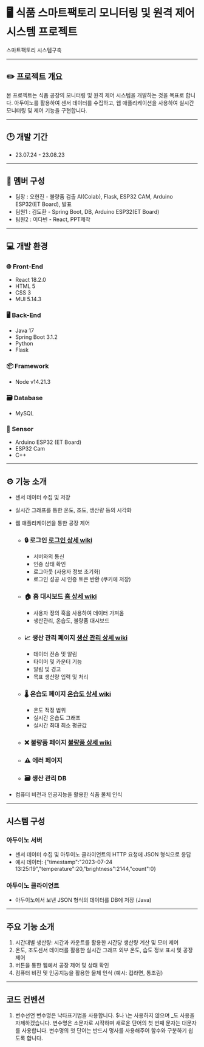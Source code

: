 # 🖥️ 식품 스마트팩토리 모니터링 및 원격 제어 시스템 프로젝트
스마트팩토리 시스템구축
        
---
## ✏️ 프로젝트 개요
본 프로젝트는 식품 공장의 모니터링 및 원격 제어 시스템을 개발하는 것을 목표로 합니다. 아두이노를 활용하여 센서 데이터를 수집하고, 웹 애플리케이션을 사용하여 실시간 모니터링 및 제어 기능을 구현합니다.

---
## 🕑 개발 기간
- 23.07.24 - 23.08.23

---
## 👥 멤버 구성       
 - 팀장  : 오현진 - 불량품 검출 AI(Colab), Flask, ESP32 CAM, Arduino ESP32(ET Board), 발표
 - 팀원1 : 김도환 - Spring Boot, DB, Arduino ESP32(ET Board)
 - 팀원2 : 이다빈 - React, PPT제작

---
## 💻 개발 환경

### 🌐 Front-End
- React 18.2.0
- HTML 5
- CSS 3
- MUI 5.14.3

### 🖥️ Back-End
- Java 17
- Spring Boot 3.1.2
- Python
- Flask

### 📦 Framework
- Node v14.21.3

### 🗃️ Database
- MySQL

### 🔌 Sensor
- Arduino ESP32 (ET Board)
- ESP32 Cam
- C++

---
## ⚙️ 기능 소개

- 센서 데이터 수집 및 저장
- 실시간 그래프를 통한 온도, 조도, 생산량 등의 시각화
- 웹 애플리케이션을 통한 공장 제어
 
  - ### 🔒 로그인 [로그인 상세 wiki](https://github.com/KEB-SmartFactory-Project-Group3/SmartFactory-Project/wiki/기능-요약(로그인))
    - 서버와의 통신
    - 인증 상태 확인
    - 로그아웃 (사용자 정보 초기화)
    - 로그인 성공 시 인증 토큰 반환 (쿠키에 저장)
  - ### 🏠 홈 대시보드 [홈 상세 wiki](https://github.com/KEB-SmartFactory-Project-Group3/SmartFactory-Project/wiki/기능-요약(홈-대시보드))
    - 사용자 정의 훅을 사용하여 데이터 가져옴
    - 생산관리, 온습도, 불량품 대시보드
  - ### 📈 생산 관리 페이지 [생산 관리 상세 wiki](https://github.com/KEB-SmartFactory-Project-Group3/SmartFactory-Project/wiki/기능-요약(생산-관리))
    - 데이터 전송 및 알림
    - 타이머 및 카운터 기능
    - 알림 및 경고
    - 목표 생산량 입력 및 처리
  - ### 🌡️ 온습도 페이지 [온습도 상세 wiki](https://github.com/KEB-SmartFactory-Project-Group3/SmartFactory-Project/wiki/기능(온습도))
    - 온도 적정 범위
    - 실시간 온습도 그래프
    - 실시간 최대 최소 평균값
  - ### ❌ 불량품 페이지 [불량품 상세 wiki](https://github.com/KEB-SmartFactory-Project-Group3/SmartFactory-Project/wiki/기능(불량품-검출))
  - ### ⚠️ 에러 페이지
  - ### 🗃️ 생산 관리 DB
- 컴퓨터 비전과 인공지능을 활용한 식품 물체 인식

---
## 시스템 구성
### 아두이노 서버
- 센서 데이터 수집 및 아두이노 클라이언트의 HTTP 요청에 JSON 형식으로 응답
- 예시 데이터: {"timestamp":"2023-07-24 13:25:19","temperature":20,"brightness":2144,"count":0}
### 아두이노 클라이언트
- 아두이노에서 보낸 JSON 형식의 데이터를 DB에 저장 (Java)

---
## 주요 기능 소개
1. 시간대별 생산량: 시간과 카운트를 활용한 시간당 생산량 계산 및 모터 제어
2. 온도, 조도센서 데이터를 활용한 실시간 그래프
외부 온도, 습도 정보 표시 및 공장 제어
3. 버튼을 통한 웹에서 공장 제어 및 상태 확인
4. 컴퓨터 비전 및 인공지능을 활용한 물체 인식 (예시: 컵라면, 통조림)

---
## 코드 컨벤션
1) 변수선언
변수명은 낙타표기법을 사용합니다. $나 \는 사용하지 않으며 _도 사용을 자제하겠습니다. 
변수명은 소문자로 시작하며 새로운 단어의 첫 번째 문자는 대문자를 사용합니다. 
변수명의 첫 단어는 반드시 명사를 사용해주어 함수와 구분하기 쉽도록 합니다. 

